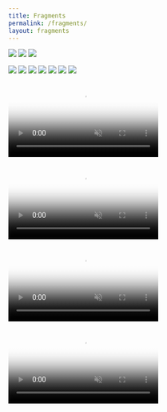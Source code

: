 ```yaml
---
title: Fragments
permalink: /fragments/
layout: fragments
---
```


![](/images/archive/google_maps.jpg)
![](/images/archive/tilde_landscape.jpg)
![](/images/archive/tilde_sunset.jpg)

![](/images/archive/ageofadz.png)
![](/images/archive/badcomm.jpg)
![](/images/archive/editorial01.jpg)
![](/images/archive/editorial02.jpg)
![](/images/archive/editorial03.jpg)
![](/images/archive/emergenceofsimplegeometries.png)
![](/images/archive/univers.jpg)


<video src="/images/archive/zazz_flash.mp4" poster="/images/archive/zazz_flash.jpg" loop muted></video>

<video src="/images/archive/eatingstairs.mp4" poster="/images/archive/eatingstairs.jpg" loop muted></video>

<video src="/images/archive/rotatingsegments.mp4" poster="/images/archive/rotatingsegments.jpg" loop muted></video>

<video src="/images/archive/rotatedgrid.mp4" poster="/images/archive/rotatedgrid.jpg" loop muted></video>
